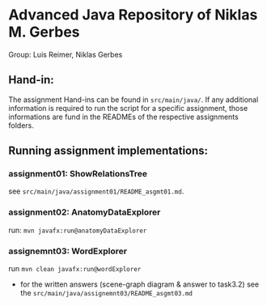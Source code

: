# Advanced Java Repository of Niklas M. Gerbes
Group: Luis Reimer, Niklas Gerbes

## Hand-in:
The assignment Hand-ins can be found in `src/main/java/`.
If any additional information is required to run the script for a specific assignment, 
those informations are fund in the READMEs of the respective assignments folders.

## Running assignment implementations:

### assignment01: ShowRelationsTree
see `src/main/java/assignment01/README_asgmt01.md`.

### assignment02: AnatomyDataExplorer
run: `mvn javafx:run@anatomyDataExplorer`

### assignemnt03: WordExplorer
run `mvn clean javafx:run@wordExplorer`
- for the written answers (scene-graph diagram & answer to task3.2) see the 
  `src/main/java/assignemnt03/README_asgmt03.md`